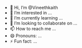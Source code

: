 - 👋 Hi, I’m @Vineethkaith
- 👀 I’m interested in ...
- 🌱 I’m currently learning ...
- 💞️ I’m looking to collaborate on ...
- 📫 How to reach me ...
- 😄 Pronouns: ...
- ⚡ Fun fact: ...

<!---
Vineethkaith/Vineethkaith is a ✨ special ✨ repository because its `README.md` (this file) appears on your GitHub profile.
You can click the Preview link to take a look at your changes.
--->
